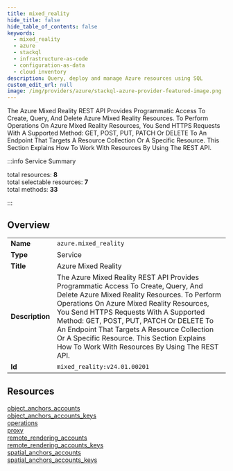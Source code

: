 ```yaml
---
title: mixed_reality
hide_title: false
hide_table_of_contents: false
keywords:
  - mixed_reality
  - azure
  - stackql
  - infrastructure-as-code
  - configuration-as-data
  - cloud inventory
description: Query, deploy and manage Azure resources using SQL
custom_edit_url: null
image: /img/providers/azure/stackql-azure-provider-featured-image.png
---
```

The Azure Mixed Reality REST API Provides Programmatic Access To Create, Query, And Delete Azure Mixed Reality Resources. To Perform Operations On Azure Mixed Reality Resources, You Send HTTPS Requests With A Supported Method: GET, POST, PUT, PATCH Or DELETE To An Endpoint That Targets A Resource Collection Or A Specific Resource. This Section Explains How To Work With Resources By Using The REST API.  
    
:::info Service Summary

<div class="row">
<div class="providerDocColumn">
<span>total resources:&nbsp;<b>8</b></span><br />
<span>total selectable resources:&nbsp;<b>7</b></span><br />
<span>total methods:&nbsp;<b>33</b></span><br />
</div>
</div>

:::

## Overview
<table><tbody>
<tr><td><b>Name</b></td><td><code>azure.mixed_reality</code></td></tr>
<tr><td><b>Type</b></td><td>Service</td></tr>
<tr><td><b>Title</b></td><td>Azure Mixed Reality</td></tr>
<tr><td><b>Description</b></td><td>The Azure Mixed Reality REST API Provides Programmatic Access To Create, Query, And Delete Azure Mixed Reality Resources. To Perform Operations On Azure Mixed Reality Resources, You Send HTTPS Requests With A Supported Method: GET, POST, PUT, PATCH Or DELETE To An Endpoint That Targets A Resource Collection Or A Specific Resource. This Section Explains How To Work With Resources By Using The REST API.</td></tr>
<tr><td><b>Id</b></td><td><code>mixed_reality:v24.01.00201</code></td></tr>
</tbody></table>

## Resources
<div class="row">
<div class="providerDocColumn">
<a href="/providers/azure/mixed_reality/object_anchors_accounts/">object_anchors_accounts</a><br />
<a href="/providers/azure/mixed_reality/object_anchors_accounts_keys/">object_anchors_accounts_keys</a><br />
<a href="/providers/azure/mixed_reality/operations/">operations</a><br />
<a href="/providers/azure/mixed_reality/proxy/">proxy</a><br />
</div>
<div class="providerDocColumn">
<a href="/providers/azure/mixed_reality/remote_rendering_accounts/">remote_rendering_accounts</a><br />
<a href="/providers/azure/mixed_reality/remote_rendering_accounts_keys/">remote_rendering_accounts_keys</a><br />
<a href="/providers/azure/mixed_reality/spatial_anchors_accounts/">spatial_anchors_accounts</a><br />
<a href="/providers/azure/mixed_reality/spatial_anchors_accounts_keys/">spatial_anchors_accounts_keys</a><br />
</div>
</div>
